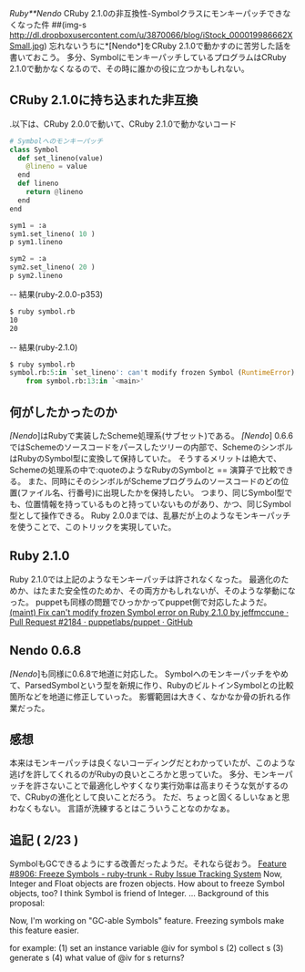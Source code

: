 *Ruby**Nendo* CRuby 2.1.0の非互換性-Symbolクラスにモンキーパッチできなくなった件
 ##(img-s http://dl.dropboxusercontent.com/u/3870066/blog/iStock_000019986662XSmall.jpg)
忘れないうちに*[Nendo*]をCRuby 2.1.0で動かすのに苦労した話を書いておこう。
多分、SymbolにモンキーパッチしているプログラムはCRuby 2.1.0で動かなくなるので、その時に誰かの役に立つかもしれない。

## CRuby 2.1.0に持ち込まれた非互換

.以下は、CRuby 2.0.0で動いて、CRuby 2.1.0で動かないコード
```python
# Symbolへのモンキーパッチ
class Symbol
  def set_lineno(value)
    @lineno = value
  end
  def lineno
    return @lineno
  end
end

sym1 = :a
sym1.set_lineno( 10 )
p sym1.lineno

sym2 = :a
sym2.set_lineno( 20 )
p sym2.lineno
```

-- 結果(ruby-2.0.0-p353)
```bash
$ ruby symbol.rb
10
20
```

-- 結果(ruby-2.1.0)
```python
$ ruby symbol.rb 
symbol.rb:5:in `set_lineno': can't modify frozen Symbol (RuntimeError)
	from symbol.rb:13:in `<main>'
```

## 何がしたかったのか
*[Nendo*]はRubyで実装したScheme処理系(サブセット)である。
*[Nendo*] 0.6.6ではSchemeのソースコードをパースしたツリーの内部で、SchemeのシンボルはRubyのSymbol型に変換して保持していた。
そうするメリットは絶大で、Schemeの処理系の中で:quoteのようなRubyのSymbolと == 演算子で比較できる。
また、同時にそのシンボルがSchemeプログラムのソースコードのどの位置(ファイル名、行番号)に出現したかを保持したい。
つまり、同じSymbol型でも、位置情報を持っているものと持っていないものがあり、かつ、同じSymbol型として操作できる。
Ruby 2.0.0までは、乱暴だが上のようなモンキーパッチを使うことで、このトリックを実現していた。

## Ruby 2.1.0
Ruby 2.1.0では上記のようなモンキーパッチは許されなくなった。
最適化のためか、はたまた安全性のためか、その両方かもしれないが、そのような挙動になった。
puppetも同様の問題でひっかかってpuppet側で対応したようだ。
 [(maint) Fix can't modify frozen Symbol error on Ruby 2.1.0 by jeffmccune · Pull Request #2184 · puppetlabs/puppet · GitHub](http://github.com/puppetlabs/puppet/pull/2184)

## Nendo 0.6.8
*[Nendo*]も同様に0.6.8で地道に対応した。
Symbolへのモンキーパッチをやめて、ParsedSymbolという型を新規に作り、RubyのビルトインSymbolとの比較箇所などを地道に修正していった。
影響範囲は大きく、なかなか骨の折れる作業だった。

## 感想
本来はモンキーパッチは良くないコーディングだとわかっていたが、このような逃げを許してくれるのがRubyの良いところかと思っていた。
多分、モンキーパッチを許さないことで最適化しやすくなり実行効率は高まりそうな気がするので、CRubyの進化として良いことだろう。
ただ、ちょっと固くるしいなぁと思わなくもない。
言語が洗練するとはこういうことなのかなぁ。

## 追記 ( 2/23 )
SymbolもGCできるようにする改善だったようだ。それなら従おう。
 [Feature #8906: Freeze Symbols - ruby-trunk - Ruby Issue Tracking System](http://bugs.ruby-lang.org/issues/8906)
  Now, Integer and Float objects are frozen objects.
  How about to freeze Symbol objects, too?
  I think Symbol is friend of Integer.
...
  Background of this proposal:
  
  Now, I'm working on "GC-able Symbols" feature.
  Freezing symbols make this feature easier.
  
  for example:
  (1) set an instance variable @iv for symbol s
  (2) collect s
  (3) generate s
  (4) what value of @iv for s returns?
